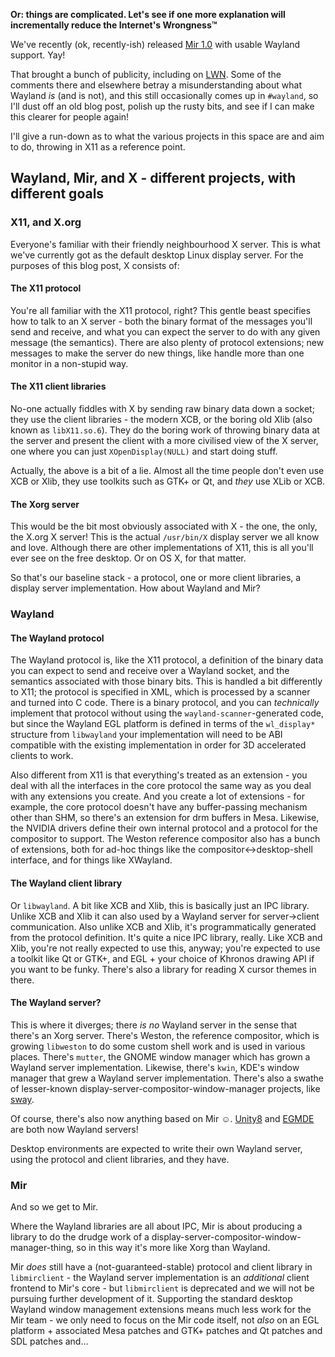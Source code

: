 **Or: things are complicated. Let's see if one more explanation will incrementally reduce the Internet's Wrongness™**

We've recently (ok, recently-ish) released [Mir 1.0](https://github.com/MirServer/mir/releases/tag/v1.0.0) with usable Wayland support. Yay!

That brought a bunch of publicity, including on [LWN](https://lwn.net/Articles/766178/). Some of the comments there and elsewhere betray a misunderstanding about what Wayland *is* (and is not), and this still occasionally comes up in ``#wayland``, so I'll dust off an old blog post, polish up the rusty bits, and see if I can make this clearer for people again! 

I'll give a run-down as to what the various projects in this space are and aim to do, throwing in X11 as a reference point.

## Wayland, Mir, and X - different projects, with different goals

### X11, and X.org

Everyone's familiar with their friendly neighbourhood X server. This is what we've currently got as the default desktop Linux display server. For the purposes of this blog post, X consists of:

#### The X11 protocol

You're all familiar with the X11 protocol, right? This gentle beast specifies how to talk to an X server - both the binary format of the messages you'll send and receive, and what you can expect the server to do with any given message (the semantics). There are also plenty of protocol extensions; new messages to make the server do new things, like handle more than one monitor in a non-stupid way.

#### The X11 client libraries

No-one actually fiddles with X by sending raw binary data down a socket; they use the client libraries - the modern XCB, or the boring old Xlib (also known as ``libX11.so.6``). They do the boring work of throwing binary data at the server and present the client with a more civilised view of the X server, one where you can just ``XOpenDisplay(NULL)`` and start doing stuff.

Actually, the above is a bit of a lie. Almost all the time people don't even use XCB or Xlib, they use toolkits such as GTK+ or Qt, and *they* use XLib or XCB.

#### The Xorg server

This would be the bit most obviously associated with X - the one, the only, the X.org X server! This is the actual ``/usr/bin/X`` display server we all know and love. Although there are other implementations of X11, this is all you'll ever see on the free desktop. Or on OS X, for that matter.

So that's our baseline stack - a protocol, one or more client libraries, a display server implementation. How about Wayland and Mir?

### Wayland


#### The Wayland protocol

The Wayland protocol is, like the X11 protocol, a definition of the binary data you can expect to send and receive over a Wayland socket, and the semantics associated with those binary bits. This is handled a bit differently to X11; the protocol is specified in XML, which is processed by a scanner and turned into C code. There is a binary protocol, and you can *technically* implement that protocol without using the ``wayland-scanner``-generated code, but since the Wayland EGL platform is defined in terms of the ``wl_display*`` structure from ``libwayland`` your implementation will need to be ABI compatible with the existing implementation in order for 3D accelerated clients to work.

Also different from X11 is that everything's treated as an extension - you deal with all the interfaces in the core protocol the same way as you deal with any extensions you create. And you create a lot of extensions - for example, the core protocol doesn't have any buffer-passing mechanism other than SHM, so there's an extension for drm buffers in Mesa. Likewise, the NVIDIA drivers define their own internal protocol and a protocol for the compositor to support. The Weston reference compositor also has a bunch of extensions, both for ad-hoc things like the compositor<->desktop-shell interface, and for things like XWayland.

#### The Wayland client library

Or ``libwayland``. A bit like XCB and Xlib, this is basically just an IPC library. Unlike XCB and Xlib it can also used by a Wayland server for server→client communication. Also unlike XCB and Xlib, it's programmatically generated from the protocol definition. It's quite a nice IPC library, really. Like XCB and Xlib, you're not really expected to use this, anyway; you're expected to use a toolkit like Qt or GTK+, and EGL + your choice of Khronos drawing API if you want to be funky.
There's also a library for reading X cursor themes in there.

#### The Wayland server?

This is where it diverges; there *is no* Wayland server in the sense that there's an Xorg server. There's Weston, the reference compositor, which is growing ``libweston`` to do some custom shell work and is used in various places. There's ``mutter``, the GNOME window manager which has grown a Wayland server implementation. Likewise, there's ``kwin``, KDE's window manager that grew a Wayland server implementation. There's also a swathe of lesser-known display-server-compositor-window-manager projects, like [sway](https://swaywm.org/).

Of course, there's also now anything based on Mir ☺. [Unity8](https://unity8.io/) and [EGMDE](https://github.com/AlanGriffiths/egmde) are both now Wayland servers!

Desktop environments are expected to write their own Wayland server, using the protocol and client libraries, and they have.

### Mir

And so we get to Mir.

Where the Wayland libraries are all about IPC, Mir is about producing a library to do the drudge work of a display-server-compositor-window-manager-thing, so in this way it's more like Xorg than Wayland.

Mir *does* still have a (not-guaranteed-stable) protocol and client library in ``libmirclient`` - the Wayland server implementation is an *additional* client frontend to Mir's core - but ``libmirclient`` is deprecated and we will not be pursuing further development of it. Supporting the standard desktop Wayland window management extensions means much less work for the Mir team - we only need to focus on the Mir code itself, not *also* on an EGL platform + associated Mesa patches and GTK+ patches and Qt patches and SDL patches and…
